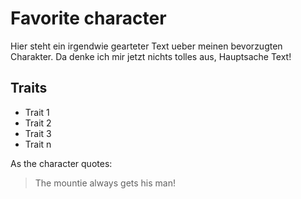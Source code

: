 # Favorite character

Hier steht ein irgendwie gearteter Text ueber meinen bevorzugten Charakter.
Da denke ich mir jetzt nichts tolles aus, Hauptsache Text!

## Traits
* Trait 1
* Trait 2
* Trait 3
* Trait n

As the character quotes:

> The mountie always gets his man!

